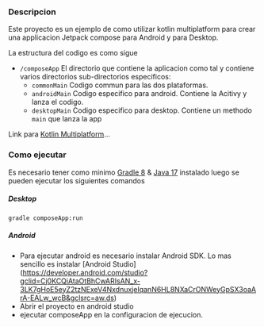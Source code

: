 ### Descripcion
Este proyecto es un ejemplo de como utilizar kotlin multiplatform para crear una applicacion Jetpack
compose para Android y para Desktop. 

La estructura del codigo es como sigue

* `/composeApp` El directorio que contiene la aplicacion como tal y contiene varios directorios
sub-directorios especificos:
  - `commonMain` Codigo commun para las dos plataformas.
  - `androidMain` Codigo especifico para android. Contiene la Acitivy y lanza el codigo.
  - `desktopMain` Codigo especifico para desktop. Contiene un methodo `main` que lanza la app


Link para [Kotlin Multiplatform](https://www.jetbrains.com/help/kotlin-multiplatform-dev/get-started.html)…


### Como ejecutar
Es necesario tener como minimo [Gradle 8](https://docs.gradle.org/current/userguide/installation.html) & 
[Java 17](https://openjdk.org/projects/jdk/17/) instalado luego se pueden ejecutar los siguientes comandos

##### Desktop
```
gradle composeApp:run
```


##### Android
* Para ejecutar android es necesario instalar Android SDK. Lo mas sencillo es instalar [Android Studio]
(https://developer.android.com/studio?gclid=Cj0KCQiAtaOtBhCwARIsAN_x-3LK7gHoE5eyZ2tzNExeV4NxdnuxjeIqanN6HL8NXaCrONWeyGpSX3oaArA-EALw_wcB&gclsrc=aw.ds)
* Abrir el proyecto en android studio
* ejecutar composeApp en la configuracion de ejecucion.
